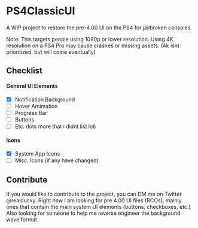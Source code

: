 
# PS4ClassicUI
A WIP project to restore the pre-4.00 UI on the PS4 for jailbroken consoles.

Note: This targets people using 1080p or lower resolution. Using 4K resolution on a PS4 Pro may cause crashes or missing assets. (4k isnt prioritized, but will come eventually)

## Checklist
 #### General UI Elements
 - [X] Notification Background
 - [ ] Hover Amimation 
 - [ ] Progress Bar
 - [ ] Buttons
 - [ ] Etc. (lots more that i didnt list lol)
  #### Icons
 - [X] System App Icons
 - [ ] Misc. Icons (if any have changed)

## Contribute
If you would like to contribute to the project, you can DM me on Twitter @realducxy. Right now I am looking for pre 4.00 UI files (RCOs), mainly ones that contain the main system UI elements (buttons, checkboxes, etc.)
Also looking for someone to help me reverse engineer the background wave format.

